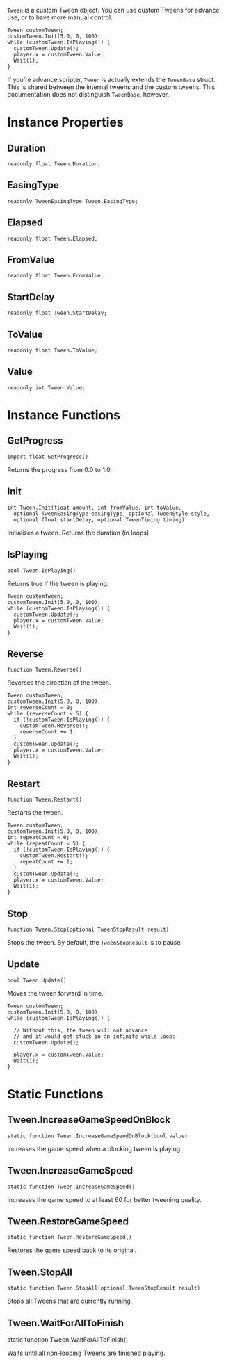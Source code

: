 `Tween` is a custom Tween object. You can use custom Tweens for advance use, or to have more manual control.

    Tween customTween;
    customTween.Init(5.0, 0, 100);
    while (customTween.IsPlaying()) {
      customTween.Update();
      player.x = customTween.Value;
      Wait(1);
    }

If you're advance scripter, `Tween` is actually extends the `TweenBase` struct. This is
shared between the internal tweens and the custom tweens. This documentation does not
distinguish `TweenBase`, however.

# Instance Properties

## Duration

    readonly float Tween.Duration;

## EasingType

    readonly TweenEasingType Tween.EasingType;

## Elapsed

    readonly float Tween.Elapsed;

## FromValue

    readonly float Tween.FromValue;

## StartDelay

    readonly float Tween.StartDelay;

## ToValue

    readonly float Tween.ToValue;

## Value

    readonly int Tween.Value;


# Instance Functions

## GetProgress

    import float GetProgress()

Returns the progress from 0.0 to 1.0.

## Init

    int Tween.Init(float amount, int fromValue, int toValue,
      optional TweenEasingType easingType, optional TweenStyle style,
      optional float startDelay, optional TweenTiming timing)

Initializes a tween. Returns the duration (in loops).

## IsPlaying

    bool Tween.IsPlaying()

Returns true if the tween is playing.

    Tween customTween;
    customTween.Init(5.0, 0, 100);
    while (customTween.IsPlaying()) {
      customTween.Update();
      player.x = customTween.Value;
      Wait(1);
    }


## Reverse

    function Tween.Reverse()

Reverses the direction of the tween.

    Tween customTween;
    customTween.Init(5.0, 0, 100);
    int reverseCount = 0;
    while (reverseCount < 5) {
      if (!customTween.IsPlaying()) {
        customTween.Reverse();
        reverseCount += 1;
      }
      customTween.Update();
      player.x = customTween.Value;
      Wait(1);
    }

## Restart

    function Tween.Restart()

Restarts the tween.

    Tween customTween;
    customTween.Init(5.0, 0, 100);
    int repeatCount = 0;
    while (repeatCount < 5) {
      if (!customTween.IsPlaying()) {
        customTween.Restart();
        repeatCount += 1;
      }
      customTween.Update();
      player.x = customTween.Value;
      Wait(1);
    }

## Stop

    function Tween.Stop(optional TweenStopResult result)

Stops the tween. By default, the `TweenStopResult` is to pause.

## Update

    bool Tween.Update()

Moves the tween forward in time.

    Tween customTween;
    customTween.Init(5.0, 0, 100);
    while (customTween.IsPlaying()) {

      // Without this, the tween will not advance
      // and it would get stuck in an infinite while loop:
      customTween.Update();

      player.x = customTween.Value;
      Wait(1);
    }


# Static Functions

## Tween.IncreaseGameSpeedOnBlock

    static function Tween.IncreaseGameSpeedOnBlock(bool value)

Increases the game speed when a blocking tween is playing.

## Tween.IncreaseGameSpeed
    static function Tween.IncreaseGameSpeed()

Increases the game speed to at least 60 for better tweening quality.


## Tween.RestoreGameSpeed

    static function Tween.RestoreGameSpeed()

Restores the game speed back to its original.


## Tween.StopAll

    static function Tween.StopAll(optional TweenStopResult result)

Stops all Tweens that are currently running.

## Tween.WaitForAllToFinish

  static function Tween.WaitForAllToFinish()

Waits until all non-looping Tweens are finished playing.
